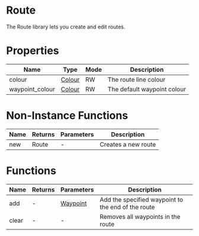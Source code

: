 # Route

The Route library lets you create and edit routes.

# Properties
| Name | Type | Mode | Description |
| ---- | ---- | ---- | ---- |
| colour | [Colour](colour.md) | RW | The route line colour |
| waypoint_colour | [Colour](colour.md) | RW | The default waypoint colour |

# Non-Instance Functions

| Name | Returns | Parameters | Description |
| ---- | ------- | ---------- | ----------- |
| new | Route | - | Creates a new route |

# Functions

| Name | Returns | Parameters | Description |
| ---- | ------- | ---------- | ----------- |
| add | - | [Waypoint](waypoint.md) | Add the specified waypoint to the end of the route |
| clear | - | - | Removes all waypoints in the route |